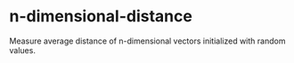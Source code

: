 # n-dimensional-distance
Measure average distance of n-dimensional vectors initialized with random values. 
